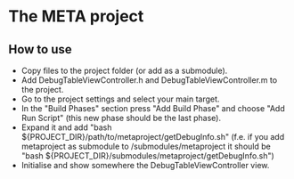 The META project
==============

How to use
-----------

* Copy files to the project folder (or add as a submodule).
* Add DebugTableViewController.h and DebugTableViewController.m to the project.
* Go to the project settings and select your main target.
* In the "Build Phases" section press "Add Build Phase" and choose "Add Run Script" (this new phase should be the last phase).
* Expand it and add "bash ${PROJECT_DIR}/path/to/metaproject/getDebugInfo.sh" (f.e. if you add metaproject as submodule to /submodules/metaproject it should be "bash ${PROJECT_DIR}/submodules/metaproject/getDebugInfo.sh")
* Initialise and show somewhere the DebugTableViewController view.
